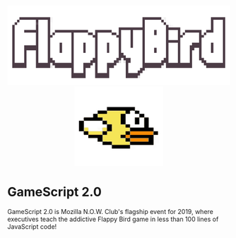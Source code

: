<p align="center"><img height="180" width="540" src="./images/flappy_bird.png" alt="Flappy Bird"/><img height="180" width="200" src="./images/bird.gif" alt="Flappy Bird"/></p>

# GameScript 2.0

GameScript 2.0 is Mozilla N.O.W. Club's flagship event for 2019, where executives teach the addictive Flappy Bird game in less than 100 lines of JavaScript code!
